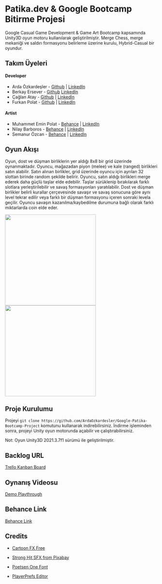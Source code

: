 # Patika.dev & Google Bootcamp Bitirme Projesi

Google Casual Game Development & Game Art Bootcamp kapsamında Unity3D oyun motoru kullanılarak geliştirilmiştir. Merge Chess, merge mekaniği ve saldırı formasyonu belirleme üzerine kurulu, Hybrid-Casual bir oyundur.

## Takım Üyeleri

#### Developer

- Arda Özkardeşler - [Github](https://github.com/ArdaOzkardesler) | [LinkedIn](https://www.linkedin.com/in/ardaozkardesler/)
- Berkay Ersever - [Github](https://github.com/berkayersever) [LinkedIn](https://www.linkedin.com/in/berkayersever/)
- Çağlan Atay - [Github](https://github.com/cagllan) | [LinkedIn](https://www.linkedin.com/in/caglanatay/)
- Furkan Polat - [Github](https://github.com/polat58furkan) | [LinkedIn](https://www.linkedin.com/in/polat58furkan/)

#### Artist

- Muhammet Emin Polat - [Behance](https://www.behance.net/muhammepolat5) | [LinkedIn](https://www.linkedin.com/in/muhammeteminpolat/)
- Nilay Barboros - [Behance](https://www.behance.net/nilaybarboros1) | [LinkedIn](https://www.linkedin.com/in/nilay-barboros/)
- Semanur Özcan - [Behance](https://www.behance.net/semanurzcan1) | [LinkedIn](https://www.linkedin.com/in/semanur-%C3%B6zcan-1999-se/)

## Oyun Akışı

Oyun, dost ve düşman birliklerin yer aldığı 8x8 bir grid üzerinde oynanmaktadır. Oyuncu, mağazadan piyon (melee) ve kale (ranged) birlikleri satın alabilir. Satın alınan birlikler, grid üzerinde oyuncu için ayrılan 32 slottan birinde random şekilde belirir. Oyuncu, satın aldığı birlikleri merge ederek daha güçlü taşlar elde edebilir. Taşlar sürüklenip bırakılarak farklı slotlara yerleştirilebilir ve savaş formasyonları yaratılabilir. Dost ve düşman birlikler belirli kurallar çerçevesinde savaşır ve savaş sonucuna göre aynı level tekrar edilir veya farklı bir düşman formasyonu içeren sonraki levela geçilir. Oyuncu savaşın kazanılma/kaybedilme durumuna bağlı olarak farklı miktarlarda coin elde eder.

<div>
  <img src="./Assets/GIFs/gameplay.gif" width="300" />
  <img src="./Assets/GIFs/gameplay2.gif" width="300" />
<div>

## Proje Kurulumu

Projeyi `git clone https://github.com/ArdaOzkardesler/Google-Patika-Bootcamp-Project` komutunu kullanarak indirebilirsiniz.
İndirme işleminden sonra, projeyi Unity oyun motorunda açabilir ve çalıştırabilirsiniz.

Not: Oyun Unity3D 2021.3.7f1 sürümü ile geliştirilmiştir.

## Backlog URL

[Trello Kanban Board](https://trello.com/b/NChFo2b8/bootcamp-bitirme-projesi)

## Oynanış Videosu

[Demo Playthrough](https://youtu.be/E8ucm8MNWpw)

## Behance Link

[Behance Link](https://www.behance.net/gallery/150904317/Merge-Chess)

## Credits

- [Cartoon FX Free](https://assetstore.unity.com/packages/vfx/particles/cartoon-fx-free-109565)

- [Strong Hit SFX from Pixabay](https://pixabay.com/sound-effects/strong-hit-36455/)
- [Poetsen One Font](https://www.dafont.com/poetsen-one.font)
- [PlayerPrefs Editor](https://assetstore.unity.com/packages/tools/utilities/playerprefs-editor-167903)
